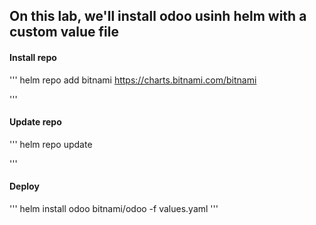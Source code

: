 ## On this lab, we'll install odoo usinh helm with a custom value file

#### Install repo

'''
helm repo add bitnami https://charts.bitnami.com/bitnami

'''

#### Update repo

'''
helm repo update

'''

#### Deploy

'''
helm install odoo bitnami/odoo -f values.yaml
'''
